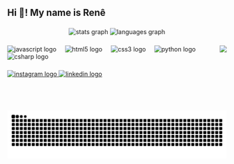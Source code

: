 <h2 align="left">Hi 👋! My name is Renê </h2>

###

<div align="center">
  <img src="https://github-readme-stats.vercel.app/api?username=ReneGFN&hide_title=false&hide_rank=false&show_icons=true&include_all_commits=true&count_private=true&disable_animations=false&theme=dracula&locale=en&hide_border=false" height="150" img width="42%" alt="stats graph"  />
  <img src="https://github-readme-stats.vercel.app/api/top-langs?username=ReneGFN&locale=en&hide_title=false&layout=compact&card_width=320&langs_count=5&theme=dracula&hide_border=false" height="150" width="50%" alt="languages graph"  />
</div>

###
<img align="right" height="150" src="https://media4.giphy.com/media/v1.Y2lkPTc5MGI3NjExZDM5cDNsbm1mNHRmbXlqcm5haDFrNXppYzI1emRtYnBiMzZkb3c1bSZlcD12MV9pbnRlcm5hbF9naWZfYnlfaWQmY3Q9Zw/qgQUggAC3Pfv687qPC/giphy.gif"/>

<div align="left">
  <img src="https://cdn.jsdelivr.net/gh/devicons/devicon/icons/javascript/javascript-original.svg" height="30" alt="javascript logo"  />
  <img width="12" />
  <img src="https://cdn.jsdelivr.net/gh/devicons/devicon/icons/html5/html5-original.svg" height="30" alt="html5 logo"  />
  <img width="12" />
  <img src="https://cdn.jsdelivr.net/gh/devicons/devicon/icons/css3/css3-original.svg" height="30" alt="css3 logo"  />
  <img width="12" />
  <img src="https://cdn.jsdelivr.net/gh/devicons/devicon/icons/python/python-original.svg" height="30" alt="python logo"  />
  <img width="12" />
  <img src="https://cdn.jsdelivr.net/gh/devicons/devicon/icons/csharp/csharp-original.svg" height="30" alt="csharp logo"  />
</div>

###

<div align="left">
  <a href="https://www.instagram.com/reneguimaraesfn/" target="_blank">
    <img src="https://img.shields.io/static/v1?message=Instagram&logo=instagram&label=&color=E4405F&logoColor=white&labelColor=&style=for-the-badge" height="35" alt="instagram logo" />
  </a>
  <a href="https://www.linkedin.com/in/renêguimarães/" target="_blank">
    <img src="https://img.shields.io/static/v1?message=LinkedIn&logo=linkedin&label=&color=0077B5&logoColor=white&labelColor=&style=for-the-badge" height="35" alt="linkedin logo" />
  </a>
</div>


###

<br clear="both">

<picture align="center">
  <source media="(prefers-color-scheme: dark)" srcset="https://raw.githubusercontent.com/ReneGFN/ReneGFN/output/github-contribution-grid-snake-dark.svg">
  <source media="(prefers-color-scheme: light)" srcset="https://raw.githubusercontent.com/ReneGFN/ReneGFN/output/github-contribution-grid-snake-dark.svg">
  <img align="center" alt="github contribution grid snake animation" src="https://raw.githubusercontent.com/ReneGFN/ReneGFN/output/github-contribution-grid-snake.svg">
</picture>

###
